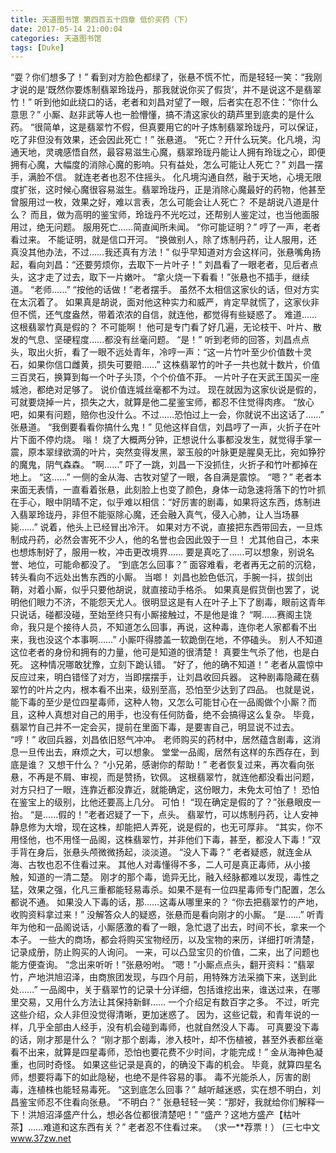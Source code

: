 ```yaml
---
title: 天道图书馆 第四百五十四章 低价买药（下）
date: 2017-05-14 21:00:04
categories: 天道图书馆
tags: [Duke]
---
```


“耍？你们想多了！”
看到对方脸色都绿了，张悬不慌不忙，而是轻轻一笑：“我刚才说的是‘既然你要炼制翡翠玲珑丹，那我就说你买了假货’，并不是说这不是翡翠竹！”
听到他如此绕口的话，老者和刘昌对望了一眼，后者实在忍不住：“你什么意思？”
小厮、赵非武等人也一脸懵懂，搞不清这家伙的葫芦里到底卖的是什么药。
“很简单，这是翡翠竹不假，但真要用它的叶子炼制翡翠玲珑丹，可以保证，吃了非但没有效果，还会因此死亡！”
张悬道。
“死亡？开什么玩笑。化凡境，沟通天地，灵魂感悟自然，最容易滋生心魔，翡翠玲珑丹能让人拥有玲珑之心，即便拥有心魔，大幅度的消除心魔的影响。只有益处，怎么可能让人死亡？”
刘昌一摆手，满脸不信。
就连老者也忍不住摇头。
化凡境沟通自然，融于天地，心境无限度扩张，这时候心魔很容易滋生。翡翠玲珑丹，正是消除心魔最好的药物，他甚至曾服用过一枚，效果之好，难以言表，怎么可能会让人死亡？
不是胡说八道是什么？
而且，做为高明的鉴宝师，玲珑丹不光吃过，还帮别人鉴定过，也当他面服用过，绝无问题。
服用死亡……简直闻所未闻。
“你可能证明？”
哼了一声，老者看过来。
不能证明，就是信口开河。
“换做别人，除了炼制丹药，让人服用，还真没其他办法，不过……我还真有方法！”
似乎早知道对方会这样问，张悬嘴角扬起，看向刘昌：“还要劳烦你，去取下一片叶子！”
刘昌看了一眼老者，见后者点头，这才走了过去，取下一片嫩叶。
“拿火烧一下看看！”张悬也不插手，继续道。
“老师……”
“按他的话做！”老者摆手。
虽然不太相信这家伙的话，但对方实在太沉着了。
如果真是胡说，面对他这种实力和威严，肯定早就慌了，这家伙非但不慌，还气度盎然，带着浓浓的自信，就连他，都觉得有些疑惑了。
难道……这根翡翠竹真是假的？
不可能啊！
他可是专门看了好几遍，无论枝干、叶片、散发的气息、坚硬程度……都没有丝毫问题。
“是！”
听到老师的回答，刘昌点点头，取出火折，看了一眼不远处青年，冷哼一声：“这一片竹叶至少价值数十灵石，如果你信口雌黄，损失可要赔……”
这株翡翠竹的叶子一共也就十数片，价值三百灵石，换算到每一个叶子头顶，个个价值不菲。
一片叶子在天武王国买一座城池，都绝对足够了。
说价值连城丝毫都不为过。
现在就因为这家伙说是假的，可就要烧掉一片，损失之大，就算是他二星鉴宝师，都忍不住觉得肉疼。
“放心吧，如果有问题，赔你也没什么。不过……恐怕过上一会，你就说不出这话了……”
张悬道。
“我倒要看看你搞什么鬼！”
见他这样自信，刘昌哼了一声，火折子在叶片下面不停灼烧。
嗡！
烧了大概两分钟，正想说什么事都没发生，就觉得手掌一震，原本翠绿欲滴的叶片，突然变得发黑，翠玉般的叶脉更是腥臭无比，宛如狰狞的魔鬼，阴气森森。
“啊……”
吓了一跳，刘昌一下没抓住，火折子和竹叶都掉在地上。
“这……”
一侧的金从海、古牧对望了一眼，各自满是震惊。
“嗯？”
老者本来面无表情，一直看着张悬，此刻脸上也变了颜色，身体一动急速将落下的竹叶抓在手心，眼中阴晴不定，似乎难以相信：“好厉害的剧毒，如果将这东西，炼制进入翡翠玲珑丹，非但不能驱除心魔，还会融入真气，侵入心肺，让人当场暴毙……”
说着，他头上已经冒出冷汗。
如果对方不说，直接把东西带回去，一旦炼制成丹药，必然会害死不少人，他的名誉也会因此毁于一旦！
尤其他自己，本来也想炼制好了，服用一枚，冲击更改境界……
要是真吃了……可以想象，别说名誉、地位，可能命都没了。
“到底怎么回事？”
面容难看，老者再无之前的沉稳，转头看向不远处出售东西的小厮。
当啷！
刘昌也脸色低沉，手腕一抖，拔剑出鞘，对着小厮，似乎只要他胡说，就直接动手格杀。
如果真是假货倒也罢了，说明他们眼力不济，不能怨天尤人。很明显这是有人在叶子上下了剧毒，眼前这青年只说话，碰都没碰，至始至终只有小厮接触过，不是他是谁？
“啊……赛阁主饶命，我只是个接待人员，不知道怎么回事，再说，这种毒，连你老人家都看不出来，我也没这个本事啊……”
小厮吓得膝盖一软跪倒在地，不停磕头。
别人不知道这位老者的身份和拥有的力量，他可是知道的很清楚！
真要生气杀了他，也是白死。
这种情况哪敢犹豫，立刻下跪认错。
“好了，他的确不知道！”
老者从震惊中反应过来，明白错怪了对方，当即摆摆手，让刘昌收回兵器。
这种剧毒隐藏在翡翠竹的叶片之内，根本看不出来，级别至高，恐怕至少达到了四品。
也就是说，能下毒的至少是位四星毒师，这种人物，又怎么可能甘心在一品阁做个小厮？而且，这种人真想对自己的用手，也没有任何防备，绝不会搞得这么复杂。
毕竟，翡翠竹自己并不一定会买，提前在里面下毒，是要害自己，明显说不过去。
“哼！”
收回兵器，刘昌依旧怒气冲冲。
老师购买的药材中，居然蕴含剧毒，这消息一旦传出去，麻烦之大，可以想象。
堂堂一品阁，居然有这样的东西存在，到底是谁？
又想干什么？
“小兄弟，感谢你的帮助！”
老者恢复过来，再次看向张悬，不再是不屑、审视，而是赞扬，钦佩。
这根翡翠竹，就连他都没看出问题，对方只扫了一眼，连靠近都没靠近，就能确定，这份眼力，未免太可怕了！
恐怕在鉴宝上的级别，比他还要高上几分。
可怕！
“现在确定是假的了？”张悬眼皮一抬。
“是……假的！”老者迟疑了一下，点头。
翡翠竹，可以炼制丹药，让人安神静息修为大增，现在这株，却能把人弄死，说是假的，也无可厚非。
“其实，你不用怪他，也不用怪一品阁，这株翡翠竹，并非他们下毒，甚至，都没人下毒！”双手背在身后，张悬头颅微微扬起，淡淡道。
“没人下毒？”
老者疑惑，就连金从海、古牧也忍不住看过来。
其他人对毒懂得不多，二人可是真正毒师，从小接触，知道的一清二楚。
刚才的那个毒，诡异无比，融入经脉都难以发现，毒性之猛，效果之强，化凡三重都能轻易毒杀。如果不是有一位四星毒师专门配置，怎么都说不通。
如果没人下毒的话，那……这毒从哪里来的？
“你去把翡翠竹的产地，收购资料拿过来！”
没解答众人的疑惑，张悬而是看向刚才的小厮。
“是……”
听青年为他和一品阁说话，小厮感激的看了一眼，急忙退了出去，时间不长，拿来一个本子。
一些大的商场，都会将购买宝物经历，以及宝物的来历，详细打听清楚，记录成册，防止购买的人询问。
一来，可以凸显宝贝的价值，二来，出了问题也能方便查询。
“念出来听听！”张悬吩咐。
“嗯！”小厮点点头，翻开资料：“翡翠竹，产地洪旭沼泽，由商旅团发现，与四个月前，用特殊方法采摘下来，送到此处……”
一品阁中，关于翡翠竹的记录十分详细，包括谁挖出来，谁送过来，在哪里交易，又用什么方法让其保持新鲜……
一个介绍足有数百字之多。
不过，听完这些介绍，众人非但没觉得清晰，更加迷惑了。
因为，这些记载，和青年说的一样，几乎全部由人经手，没有机会碰到毒师，也就自然没人下毒。
可真要没下毒的话，刚才那是什么？
“刚才那个剧毒，渗入枝叶，却不伤植被，甚至外表都丝毫看不出来，就算是四星毒师，恐怕也要花费不少时间，才能完成！”
金从海神色凝重，也同时奇怪。
如果这些记录是真的，的确没下毒的机会。
毕竟，就算四星名师，想要将毒下的如此隐秘，也绝不是件容易的事。
毒不光能杀人，厉害的剧毒，连植株也能轻易毒死。
“这到底怎么回事？”
越听越迷惑，实在想不明白，刘昌鉴宝师忍不住看向张悬。
“不明白？”
张悬轻轻一笑：“那好，我就给你们解释一下！洪旭沼泽盛产什么，想必各位都很清楚吧！”
“盛产？这地方盛产【枯叶茶】……难道和这东西有关？”
老者忍不住看过来。
（求一**荐票！）
(三七中文 www.37zw.net